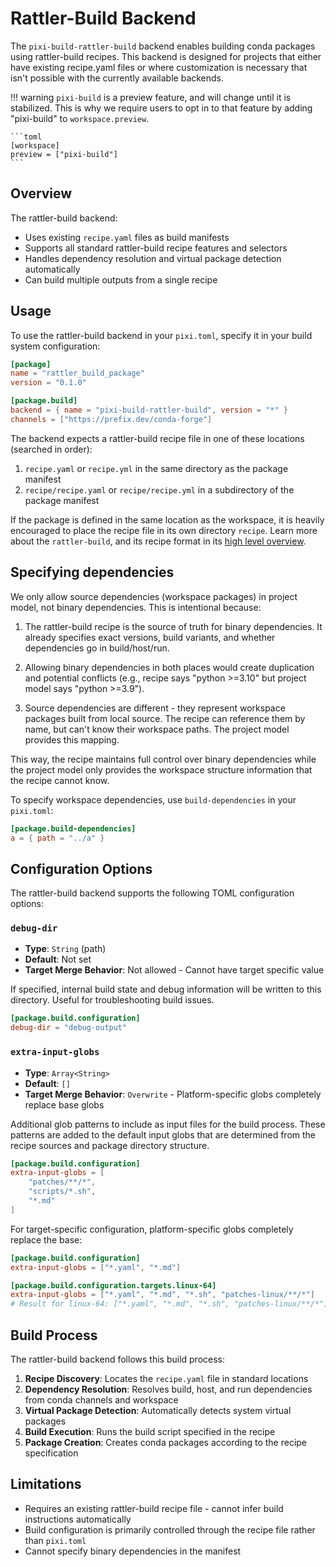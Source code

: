 # Rattler-Build Backend

The `pixi-build-rattler-build` backend enables building conda packages using rattler-build recipes.
This backend is designed for projects that either have existing recipe.yaml files or where customization is necessary that isn't possible with the currently available backends.

!!! warning
    `pixi-build` is a preview feature, and will change until it is stabilized.
    This is why we require users to opt in to that feature by adding "pixi-build" to `workspace.preview`.

    ```toml
    [workspace]
    preview = ["pixi-build"]
    ```


## Overview

The rattler-build backend:

- Uses existing `recipe.yaml` files as build manifests
- Supports all standard rattler-build recipe features and selectors
- Handles dependency resolution and virtual package detection automatically
- Can build multiple outputs from a single recipe

## Usage

To use the rattler-build backend in your `pixi.toml`, specify it in your build system configuration:

```toml
[package]
name = "rattler_build_package"
version = "0.1.0"

[package.build]
backend = { name = "pixi-build-rattler-build", version = "*" }
channels = ["https://prefix.dev/conda-forge"]
```

The backend expects a rattler-build recipe file in one of these locations (searched in order):

1. `recipe.yaml` or `recipe.yml` in the same directory as the package manifest
2. `recipe/recipe.yaml` or `recipe/recipe.yml` in a subdirectory of the package manifest

If the package is defined in the same location as the workspace, it is heavily encouraged to place the recipe file in its own directory `recipe`.
Learn more about the `rattler-build`, and its recipe format in its [high level overview](https://rattler.build/latest/highlevel).

## Specifying dependencies

We only allow source dependencies (workspace packages) in project model, not binary
dependencies. This is intentional because:

1. The rattler-build recipe is the source of truth for binary dependencies. It already
   specifies exact versions, build variants, and whether dependencies go in build/host/run.

2. Allowing binary dependencies in both places would create duplication and potential
   conflicts (e.g., recipe says "python >=3.10" but project model says "python >=3.9").

3. Source dependencies are different - they represent workspace packages built from local
   source. The recipe can reference them by name, but can't know their workspace paths.
   The project model provides this mapping.

This way, the recipe maintains full control over binary dependencies while the project
model only provides the workspace structure information that the recipe cannot know.

To specify workspace dependencies, use `build-dependencies` in your `pixi.toml`:

```toml
[package.build-dependencies]
a = { path = "../a" }
```

## Configuration Options

The rattler-build backend supports the following TOML configuration options:

### `debug-dir`

- **Type**: `String` (path)
- **Default**: Not set
- **Target Merge Behavior**: Not allowed - Cannot have target specific value

If specified, internal build state and debug information will be written to this directory. Useful for troubleshooting build issues.

```toml
[package.build.configuration]
debug-dir = "debug-output"
```


### `extra-input-globs`

- **Type**: `Array<String>`
- **Default**: `[]`
- **Target Merge Behavior**: `Overwrite` - Platform-specific globs completely replace base globs

Additional glob patterns to include as input files for the build process. These patterns are added to the default input globs that are determined from the recipe sources and package directory structure.

```toml
[package.build.configuration]
extra-input-globs = [
    "patches/**/*",
    "scripts/*.sh",
    "*.md"
]
```

For target-specific configuration, platform-specific globs completely replace the base:

```toml
[package.build.configuration]
extra-input-globs = ["*.yaml", "*.md"]

[package.build.configuration.targets.linux-64]
extra-input-globs = ["*.yaml", "*.md", "*.sh", "patches-linux/**/*"]
# Result for linux-64: ["*.yaml", "*.md", "*.sh", "patches-linux/**/*"]
```

## Build Process

The rattler-build backend follows this build process:

1. **Recipe Discovery**: Locates the `recipe.yaml` file in standard locations
2. **Dependency Resolution**: Resolves build, host, and run dependencies from conda channels and workspace
3. **Virtual Package Detection**: Automatically detects system virtual packages
4. **Build Execution**: Runs the build script specified in the recipe
5. **Package Creation**: Creates conda packages according to the recipe specification


## Limitations

- Requires an existing rattler-build recipe file - cannot infer build instructions automatically
- Build configuration is primarily controlled through the recipe file rather than `pixi.toml`
- Cannot specify binary dependencies in the manifest

